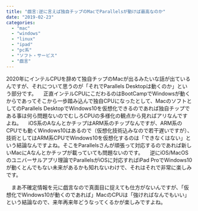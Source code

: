 ```yaml
---
title: "戯言:逆に言えば独自チップのMacでParallelsが動けば最高なのか"
date: "2019-02-23"
categories: 
  - "mac"
  - "windows"
  - "linux"
  - "ipad"
  - "pc系"
  - "ソフト・サービス"
  - "戯言"
---
```


2020年にインテルCPUを辞めて独自チップのMacが出るみたいな話が出ているんですが、それについて思うのが「それでParallels Desktopは動くのか」という部分です。 　正直インテルCPUにこだわるのはBootCampでWindowsが動くからであってそこから一歩踏み込んで独自CPUになったとして、MacのソフトとしてのParallels DesktopでWindows10を仮想化できるのであれば独自チップである事は何ら問題ないのでむしろCPUの多様化の観点から見ればアリなんですよね。 　iOS系のAなんとかチップはARM系のチップなんですが、ARM系のCPUでも動くWindows10はあるので（仮想化技術込みなので若干遅いですが）、技術としてはARM系CPUでWindows10を仮想化するのは「できなくはない」という結論なんですよね。そこをParallelsさんが頑張って対応するのであれば新しいMacにAなんとかチップが載っていても問題ないのです。 　逆にiOS/MacOSのユニバーサルアプリ理論でParallelsがiOSに対応すればiPad ProでWindows10が動くとんでもない未来があるかも知れないわけで、それはそれで非常に楽しみです。

　まあ不確定情報を元に戯言なので真面目に捉えても仕方がないんですが、「仮想化でWindows10が動くのであれば」MacのCPUは「強ければなんでもいい」という結論なので、来年再来年どうなってくるかが楽しみですよね。
